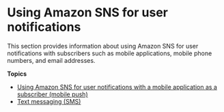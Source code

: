 # Using Amazon SNS for user notifications<a name="sns-user-notifications"></a>

This section provides information about using Amazon SNS for user notifications with subscribers such as mobile applications, mobile phone numbers, and email addresses\.

**Topics**
+ [Using Amazon SNS for user notifications with a mobile application as a subscriber \(mobile push\)](sns-mobile-application-as-subscriber.md)
+ [Text messaging \(SMS\)](sns-mobile-phone-number-as-subscriber.md)